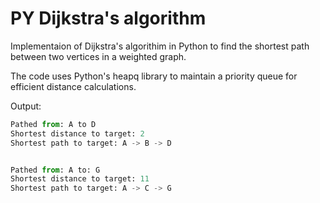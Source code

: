 # PY Dijkstra's algorithm

Implementaion of Dijkstra's algorithim in Python to find the shortest path between two vertices in a weighted graph. 

The code uses Python's heapq library to maintain a priority queue for efficient distance calculations.

Output:
```py
Pathed from: A to D
Shortest distance to target: 2
Shortest path to target: A -> B -> D


Pathed from: A to: G
Shortest distance to target: 11
Shortest path to target: A -> C -> G
```
